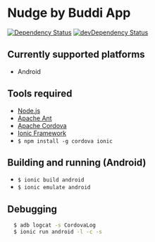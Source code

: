 # Nudge by Buddi App

[![Dependency Status](https://david-dm.org/rosterloh/nudge.svg)](https://david-dm.org/rosterloh/nudge)
[![devDependency Status](https://david-dm.org/rosterloh/nudge/dev-status.svg)](https://david-dm.org/rosterloh/nudge#info=devDependencies)

## Currently supported platforms
 * Android

## Tools required
  * [Node.js](http://nodejs.org/)
  * [Apache Ant](http://ant.apache.org/)
  * [Apache Cordova](http://cordova.apache.org/)
  * [Ionic Framework](http://ionicframework.com/)
  * `$ npm install -g cordova ionic`

## Building and running (Android)
  * `$ ionic build android`
  * `$ ionic emulate android`

## Debugging
```bash
  $ adb logcat -s CordovaLog
  $ ionic run android -l -c -s
```

